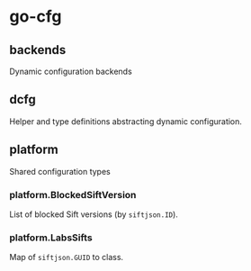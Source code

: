 # go-cfg

## backends

Dynamic configuration backends

## dcfg

Helper and type definitions abstracting dynamic configuration.

## platform

Shared configuration types

### platform.BlockedSiftVersion

List of blocked Sift versions (by `siftjson.ID`).

### platform.LabsSifts

Map of `siftjson.GUID` to class.
